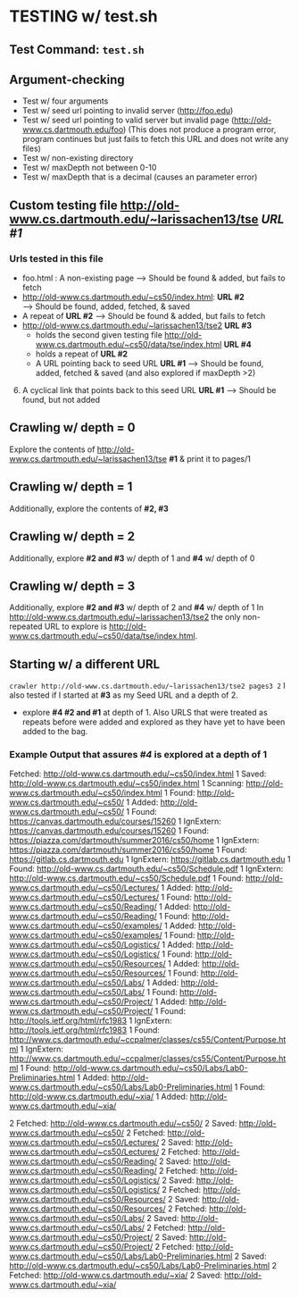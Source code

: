 # TESTING w/ test.sh

## Test Command: `test.sh`

## Argument-checking
* Test w/ four arguments
* Test w/ seed url pointing to invalid server (http://foo.edu)
* Test w/ seed url pointing to valid server but invalid page (http://old-www.cs.dartmouth.edu/foo)
    (This does not produce a program error, program continues but just fails to fetch 
    this URL and does not write any files) 
* Test w/ non-existing directory
* Test w/ maxDepth not between 0-10
* Test w/ maxDepth that is a decimal (causes an parameter error)

## Custom testing file http://old-www.cs.dartmouth.edu/~larissachen13/tse *URL #1* 
### Urls tested in this file 
  * foo.html : A non-existing page 
    --> Should be found & added, but fails to fetch
  * http://old-www.cs.dartmouth.edu/~cs50/index.html: **URL #2**  
    --> Should be found, added, fetched, & saved
  * A repeat of **URL #2**
    --> Should be found & added, but fails to fetch
  * http://old-www.cs.dartmouth.edu/~larissachen13/tse2 **URL #3** 
      * holds the second given testing file http://old-www.cs.dartmouth.edu/~cs50/data/tse/index.html **URL #4** 
      * holds a repeat of **URL #2** 
      * A URL pointing back to seed URL **URL #1** 
    --> Should be found, added, fetched & saved (and also explored if
        maxDepth >2)
  6. A cyclical link that points back to this seed URL **URL #1**
    --> Should be found, but not added
    
## Crawling w/ depth = 0
Explore the contents of http://old-www.cs.dartmouth.edu/~larissachen13/tse **#1** 
& print it to pages/1

## Crawling w/ depth = 1
Additionally, explore the contents of  **#2, #3** 

## Crawling w/ depth = 2
Additionally, explore **#2 and #3** w/ depth of 1 and **#4** w/ depth of 0 
 

## Crawling w/ depth = 3
Additionally, explore **#2 and #3** w/ depth of 2 and **#4** w/ depth of 1 
In http://old-www.cs.dartmouth.edu/~larissachen13/tse2 the only non-repeated
 URL to explore is http://old-www.cs.dartmouth.edu/~cs50/data/tse/index.html.

 ## Starting w/ a different URL
 `crawler http://old-www.cs.dartmouth.edu/~larissachen13/tse2 pages3 2`
 I also tested if I started at **#3** as my Seed URL and a depth of 2.
 * explore **#4 #2 and #1** at depth of 1.  Also
 URLS that were treated as repeats before were added and explored as they have
 yet to have been added to the bag.
 
### Example Output that assures *#4* is explored at a depth of 1 
Fetched: http://old-www.cs.dartmouth.edu/~cs50/index.html
1      Saved: http://old-www.cs.dartmouth.edu/~cs50/index.html
1   Scanning: http://old-www.cs.dartmouth.edu/~cs50/index.html
1      Found: http://old-www.cs.dartmouth.edu/~cs50/
1      Added: http://old-www.cs.dartmouth.edu/~cs50/
1      Found: https://canvas.dartmouth.edu/courses/15260
1  IgnExtern: https://canvas.dartmouth.edu/courses/15260
1      Found: https://piazza.com/dartmouth/summer2016/cs50/home
1  IgnExtern: https://piazza.com/dartmouth/summer2016/cs50/home
1      Found: https://gitlab.cs.dartmouth.edu
1  IgnExtern: https://gitlab.cs.dartmouth.edu
1      Found: http://old-www.cs.dartmouth.edu/~cs50/Schedule.pdf
1  IgnExtern: http://old-www.cs.dartmouth.edu/~cs50/Schedule.pdf
1      Found: http://old-www.cs.dartmouth.edu/~cs50/Lectures/
1      Added: http://old-www.cs.dartmouth.edu/~cs50/Lectures/
1      Found: http://old-www.cs.dartmouth.edu/~cs50/Reading/
1      Added: http://old-www.cs.dartmouth.edu/~cs50/Reading/
1      Found: http://old-www.cs.dartmouth.edu/~cs50/examples/
1      Added: http://old-www.cs.dartmouth.edu/~cs50/examples/
1      Found: http://old-www.cs.dartmouth.edu/~cs50/Logistics/
1      Added: http://old-www.cs.dartmouth.edu/~cs50/Logistics/
1      Found: http://old-www.cs.dartmouth.edu/~cs50/Resources/
1      Added: http://old-www.cs.dartmouth.edu/~cs50/Resources/
1      Found: http://old-www.cs.dartmouth.edu/~cs50/Labs/
1      Added: http://old-www.cs.dartmouth.edu/~cs50/Labs/
1      Found: http://old-www.cs.dartmouth.edu/~cs50/Project/
1      Added: http://old-www.cs.dartmouth.edu/~cs50/Project/
1      Found: http://tools.ietf.org/html/rfc1983
1  IgnExtern: http://tools.ietf.org/html/rfc1983
1      Found: http://www.cs.dartmouth.edu/~ccpalmer/classes/cs55/Content/Purpose.html
1  IgnExtern: http://www.cs.dartmouth.edu/~ccpalmer/classes/cs55/Content/Purpose.html
1      Found: http://old-www.cs.dartmouth.edu/~cs50/Labs/Lab0-Preliminaries.html
1      Added: http://old-www.cs.dartmouth.edu/~cs50/Labs/Lab0-Preliminaries.html
1      Found: http://old-www.cs.dartmouth.edu/~xia/
1      Added: http://old-www.cs.dartmouth.edu/~xia/

2     Fetched: http://old-www.cs.dartmouth.edu/~cs50/
2       Saved: http://old-www.cs.dartmouth.edu/~cs50/
2     Fetched: http://old-www.cs.dartmouth.edu/~cs50/Lectures/
2       Saved: http://old-www.cs.dartmouth.edu/~cs50/Lectures/
2     Fetched: http://old-www.cs.dartmouth.edu/~cs50/Reading/
2       Saved: http://old-www.cs.dartmouth.edu/~cs50/Reading/
2     Fetched: http://old-www.cs.dartmouth.edu/~cs50/Logistics/
2       Saved: http://old-www.cs.dartmouth.edu/~cs50/Logistics/
2     Fetched: http://old-www.cs.dartmouth.edu/~cs50/Resources/
2       Saved: http://old-www.cs.dartmouth.edu/~cs50/Resources/
2     Fetched: http://old-www.cs.dartmouth.edu/~cs50/Labs/
2       Saved: http://old-www.cs.dartmouth.edu/~cs50/Labs/
2     Fetched: http://old-www.cs.dartmouth.edu/~cs50/Project/
2       Saved: http://old-www.cs.dartmouth.edu/~cs50/Project/
2     Fetched: http://old-www.cs.dartmouth.edu/~cs50/Labs/Lab0-Preliminaries.html
2       Saved: http://old-www.cs.dartmouth.edu/~cs50/Labs/Lab0-Preliminaries.html
2     Fetched: http://old-www.cs.dartmouth.edu/~xia/
2       Saved: http://old-www.cs.dartmouth.edu/~xia/
 

